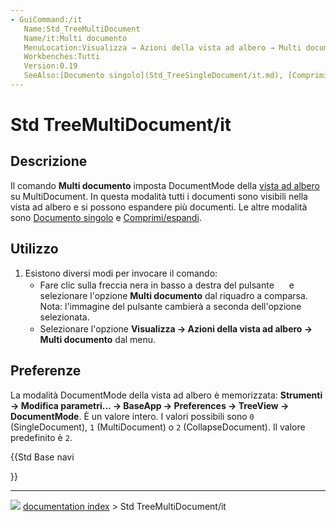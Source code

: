 ```yaml
---
- GuiCommand:/it
   Name:Std_TreeMultiDocument
   Name/it:Multi documento
   MenuLocation:Visualizza → Azioni della vista ad albero → Multi documento
   Workbenches:Tutti
   Version:0.19
   SeeAlso:[Documento singolo](Std_TreeSingleDocument/it.md), [Comprimi/espandi](Std_TreeCollapseDocument/it.md)
---
```


# Std TreeMultiDocument/it



## Descrizione

Il comando **Multi documento** imposta DocumentMode della [vista ad albero](Tree_view/it.md) su MultiDocument. In questa modalità tutti i documenti sono visibili nella vista ad albero e si possono espandere più documenti. Le altre modalità sono [Documento singolo](Std_TreeSingleDocument/it.md) e [Comprimi/espandi](Std_TreeCollapseDocument/it.md).



## Utilizzo

1.  Esistono diversi modi per invocare il comando:
    -   Fare clic sulla freccia nera in basso a destra del pulsante **<img src="images/Std_TreeSyncView.svg" width=16px>** e selezionare l\'opzione **Multi documento** dal riquadro a comparsa. Nota: l\'immagine del pulsante cambierà a seconda dell\'opzione selezionata.
    -   Selezionare l\'opzione **Visualizza → Azioni della vista ad albero → <img src="images/Std_TreeMultiDocument.svg" width=16px> Multi documento** dal menu.



## Preferenze

La modalità DocumentMode della vista ad albero è memorizzata: **Strumenti → Modifica parametri... → BaseApp → Preferences → TreeView → DocumentMode**. È un valore intero. I valori possibili sono `0` (SingleDocument), `1` (MultiDocument) o `2` (CollapseDocument). Il valore predefinito è `2`.





{{Std Base navi

}}



---
![](images/Right_arrow.png) [documentation index](../README.md) > Std TreeMultiDocument/it
